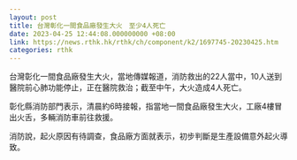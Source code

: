 ```yaml
---
layout: post
title: 台灣彰化一間食品廠發生大火　至少4人死亡
date: 2023-04-25 12:44:08.000000000 +08:00
link: https://news.rthk.hk/rthk/ch/component/k2/1697745-20230425.htm
categories: rthk
---
```


台灣彰化一間食品廠發生大火，當地傳媒報道，消防救出的22人當中，10人送到醫院前心肺功能停止，正在醫院救治；截至中午，大火造成4人死亡。

彰化縣消防部門表示，清晨約6時接報，指當地一間食品廠發生大火，工廠4樓冒出火舌，多輛消防車前往救援。

消防說，起火原因有待調查，食品廠方面就表示，初步判斷是生產設備意外起火導致。
